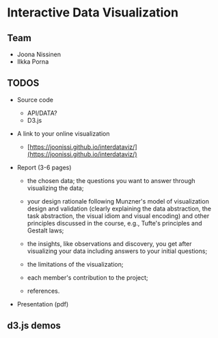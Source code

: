 # Interactive Data Visualization

## Team

- Joona Nissinen
- Ilkka Porna

## TODOS

- Source code
  - API/DATA?
  - D3.js
- A link to your online visualization
  - [https://joonissi.github.io/interdataviz/](https://joonissi.github.io/interdataviz/)
- Report (3-6 pages)
  - the chosen data; the questions you want to answer through visualizing the data;

  - your design rationale following Munzner's model of visualization design and validation (clearly explaining the data abstraction, the task abstraction, the visual idiom and visual encoding) and other principles discussed in the course, e.g., Tufte's principles and Gestalt laws;
  - the insights, like observations and discovery, you get after visualizing your data including answers to your initial questions;
  - the limitations of the visualization;
  - each member's contribution to the project;
  - references.
  
- Presentation (pdf)


## d3.js demos


<meta charset="utf-8">
<style>

.area {
  fill: steelblue;
  clip-path: url(#clip);
}

</style>
<svg width="560" height="500"></svg>
<script src="https://d3js.org/d3.v4.min.js"></script>
<script>

var svg = d3.select("svg"),
    margin = {top: 20, right: 20, bottom: 30, left: 40},
    width = +svg.attr("width") - margin.left - margin.right,
    height = +svg.attr("height") - margin.top - margin.bottom;

var parseDate = d3.timeParse("%b %Y");

var x = d3.scaleTime().range([0, width]),
    y = d3.scaleLinear().range([height, 0]);

var xAxis = d3.axisBottom(x),
    yAxis = d3.axisLeft(y);

var zoom = d3.zoom()
    .scaleExtent([1, 32])
    .translateExtent([[0, 0], [width, height]])
    .extent([[0, 0], [width, height]])
    .on("zoom", zoomed);

var area = d3.area()
    .curve(d3.curveMonotoneX)
    .x(function(d) { return x(d.date); })
    .y0(height)
    .y1(function(d) { return y(d.price); });

svg.append("defs").append("clipPath")
    .attr("id", "clip")
  .append("rect")
    .attr("width", width)
    .attr("height", height);

var g = svg.append("g")
    .attr("transform", "translate(" + margin.left + "," + margin.top + ")");

d3.csv("sp500.csv", type, function(error, data) {
  if (error) throw error;

  x.domain(d3.extent(data, function(d) { return d.date; }));
  y.domain([0, d3.max(data, function(d) { return d.price; })]);

  g.append("path")
      .datum(data)
      .attr("class", "area")
      .attr("d", area);

  g.append("g")
      .attr("class", "axis axis--x")
      .attr("transform", "translate(0," + height + ")")
      .call(xAxis);

  g.append("g")
      .attr("class", "axis axis--y")
      .call(yAxis);

  var d0 = new Date(2003, 0, 1),
      d1 = new Date(2004, 0, 1);

  // Gratuitous intro zoom!
  svg.call(zoom).transition()
      .duration(1500)
      .call(zoom.transform, d3.zoomIdentity
          .scale(width / (x(d1) - x(d0)))
          .translate(-x(d0), 0));
});

function zoomed() {
  var t = d3.event.transform, xt = t.rescaleX(x);
  g.select(".area").attr("d", area.x(function(d) { return xt(d.date); }));
  g.select(".axis--x").call(xAxis.scale(xt));
}

function type(d) {
  d.date = parseDate(d.date);
  d.price = +d.price;
  return d;
}

</script>





